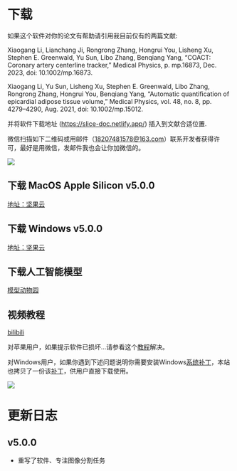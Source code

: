 # 下载

如果这个软件对你的论文有帮助请引用我目前仅有的两篇文献:

Xiaogang Li, Lianchang Ji, Rongrong Zhang, Hongrui You, Lisheng Xu, Stephen E. Greenwald, Yu Sun, Libo Zhang, Benqiang Yang, “COACT: Coronary artery centerline tracker,” Medical Physics, p. mp.16873, Dec. 2023, doi: 10.1002/mp.16873.

Xiaogang Li, Yu Sun, Lisheng Xu, Stephen E. Greenwald, Libo Zhang, Rongrong Zhang, Hongrui You, Benqiang Yang, “Automatic quantification of epicardial adipose tissue volume,” Medical Physics, vol. 48, no. 8, pp. 4279–4290, Aug. 2021, doi: 10.1002/mp.15012.

并将软件下载地址 (https://slice-doc.netlify.app/) 插入到文献合适位置.

微信扫描如下二维码或用邮件（18207481578@163.com）联系开发者获得许可，最好是用微信，发邮件我也会让你加微信的。

![](/images/QR.png)

## 下载 MacOS Apple Silicon v5.0.0

<a href='https://www.jianguoyun.com/p/DYKvQKYQ-MmzBhinv4AGIAA'>地址：坚果云</a>

## 下载 Windows v5.0.0

<a href='https://www.jianguoyun.com/p/DSjBG_QQ-MmzBhjkv4AGIAA'>地址：坚果云</a>


## 下载人工智能模型

[模型动物园](./manual/model)

## 视频教程

<a href='https://b23.tv/9gyl6Q6'>bilibili</a>

对苹果用户，如果提示软件已损坏...请参看这个<a href='https://zhuanlan.zhihu.com/p/617123498?utm_id=0&utm_source=wechat_session&utm_medium=social&s_r=0'>教程</a>解决。

对Windows用户，如果你遇到下述问题说明你需要安装Windows<a href='https://learn.microsoft.com/en-US/cpp/windows/latest-supported-vc-redist?view=msvc-170'>系统补丁</a>，本站也拷贝了一份该<a href='/VC_redist.x64.exe'>补丁</a>，供用户直接下载使用。

![](/images/error.png)


# 更新日志

## v5.0.0
- 重写了软件、专注图像分割任务
